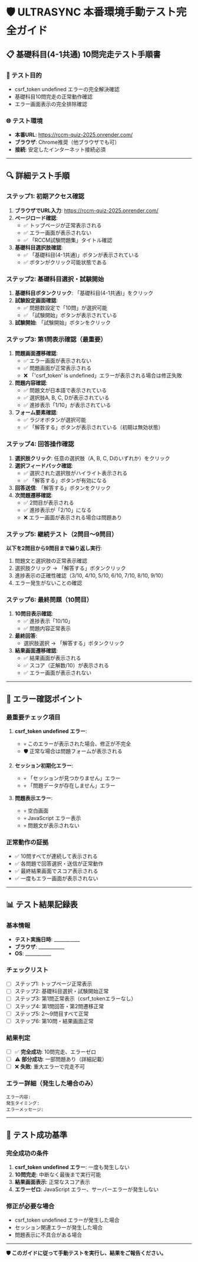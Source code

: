 # 🛡️ ULTRASYNC 本番環境手動テスト完全ガイド

## 📋 基礎科目(4-1共通) 10問完走テスト手順書

### 🎯 テスト目的
- csrf_token undefined エラーの完全解決確認
- 基礎科目10問完走の正常動作確認
- エラー画面表示の完全排除確認

### 🌐 テスト環境
- **本番URL**: https://rccm-quiz-2025.onrender.com/
- **ブラウザ**: Chrome推奨（他ブラウザでも可）
- **接続**: 安定したインターネット接続必須

---

## 🔍 詳細テスト手順

### ステップ1: 初期アクセス確認
1. **ブラウザでURL入力**: https://rccm-quiz-2025.onrender.com/
2. **ページロード確認**: 
   - ✅ トップページが正常表示される
   - ✅ エラー画面が表示されない
   - ✅ 「RCCM試験問題集」タイトル確認
3. **基礎科目選択肢確認**:
   - ✅ 「基礎科目(4-1共通)」ボタンが表示されている
   - ✅ ボタンがクリック可能状態である

### ステップ2: 基礎科目選択・試験開始
1. **基礎科目ボタンクリック**: 「基礎科目(4-1共通)」をクリック
2. **試験設定画面確認**:
   - ✅ 問題数設定で「10問」が選択可能
   - ✅ 「試験開始」ボタンが表示されている
3. **試験開始**: 「試験開始」ボタンをクリック

### ステップ3: 第1問表示確認（最重要）
1. **問題画面遷移確認**:
   - ✅ エラー画面が表示されない
   - ✅ 問題画面が正常表示される
   - ❌ 「'csrf_token' is undefined」エラーが表示される場合は修正失敗
2. **問題内容確認**:
   - ✅ 問題文が日本語で表示されている
   - ✅ 選択肢A, B, C, Dが表示されている
   - ✅ 進捗表示「1/10」が表示されている
3. **フォーム要素確認**:
   - ✅ ラジオボタンが選択可能
   - ✅ 「解答する」ボタンが表示されている（初期は無効状態）

### ステップ4: 回答操作確認
1. **選択肢クリック**: 任意の選択肢（A, B, C, Dのいずれか）をクリック
2. **選択フィードバック確認**:
   - ✅ 選択された選択肢がハイライト表示される
   - ✅ 「解答する」ボタンが有効になる
3. **回答送信**: 「解答する」ボタンをクリック
4. **次問題遷移確認**:
   - ✅ 2問目が表示される
   - ✅ 進捗表示が「2/10」になる
   - ❌ エラー画面が表示される場合は問題あり

### ステップ5: 継続テスト（2問目〜9問目）
**以下を2問目から9問目まで繰り返し実行**:
1. 問題文と選択肢の正常表示確認
2. 選択肢クリック → 「解答する」ボタンクリック
3. 進捗表示の正確性確認（3/10, 4/10, 5/10, 6/10, 7/10, 8/10, 9/10）
4. エラー発生がないことの確認

### ステップ6: 最終問題（10問目）
1. **10問目表示確認**:
   - ✅ 進捗表示「10/10」
   - ✅ 問題内容正常表示
2. **最終回答**:
   - 選択肢選択 → 「解答する」ボタンクリック
3. **結果画面遷移確認**:
   - ✅ 結果画面が表示される
   - ✅ スコア（正解数/10）が表示される
   - ✅ エラー画面が表示されない

---

## 🚨 エラー確認ポイント

### 最重要チェック項目
1. **csrf_token undefined エラー**: 
   - 💀 このエラーが表示された場合、修正が不完全
   - 🛡️ 正常な場合は問題フォームが表示される

2. **セッション初期化エラー**:
   - 💀 「セッションが見つかりません」エラー
   - 💀 「問題データが存在しません」エラー

3. **問題表示エラー**:
   - 💀 空白画面
   - 💀 JavaScript エラー表示
   - 💀 問題文が表示されない

### 正常動作の証拠
- ✅ 10問すべてが連続して表示される
- ✅ 各問題で回答選択・送信が正常動作
- ✅ 最終結果画面でスコア表示される
- ✅ 一度もエラー画面が表示されない

---

## 📊 テスト結果記録表

### 基本情報
- **テスト実施日時**: ___________
- **ブラウザ**: ___________
- **OS**: ___________

### チェックリスト
- [ ] ステップ1: トップページ正常表示
- [ ] ステップ2: 基礎科目選択・試験開始正常
- [ ] ステップ3: 第1問正常表示（csrf_tokenエラーなし）
- [ ] ステップ4: 第1問回答・第2問遷移正常
- [ ] ステップ5: 2〜9問目すべて正常
- [ ] ステップ6: 第10問・結果画面正常

### 結果判定
- [ ] ✅ **完全成功**: 10問完走、エラーゼロ
- [ ] ⚠️ **部分成功**: 一部問題あり（詳細記載）
- [ ] ❌ **失敗**: 重大エラーで完走不可

### エラー詳細（発生した場合のみ）
```
エラー内容:
発生タイミング:
エラーメッセージ:
```

---

## 🎯 テスト成功基準

### 完全成功の条件
1. **csrf_token undefined エラー**: 一度も発生しない
2. **10問完走**: 中断なく最後まで実行可能
3. **結果画面表示**: 正常なスコア表示
4. **エラーゼロ**: JavaScript エラー、サーバーエラーが発生しない

### 修正が必要な場合
- csrf_token undefined エラーが発生した場合
- セッション関連エラーが発生した場合
- 問題表示に不具合がある場合

---

**🛡️ このガイドに従って手動テストを実行し、結果をご報告ください。**